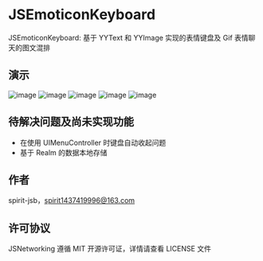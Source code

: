 # JSEmoticonKeyboard

JSEmoticonKeyboard: 基于 YYText 和 YYImage 实现的表情键盘及 Gif 表情聊天的图文混排

## 演示
![image](https://github.com/spirit-jsb/JSEmoticonKeyboard/blob/master/Gif/%E7%AC%AC%E4%B8%80%E6%AC%A1%E6%BC%94%E7%A4%BA.gif)
![image](https://github.com/spirit-jsb/JSEmoticonKeyboard/blob/master/Gif/%E7%AC%AC%E4%BA%8C%E6%AC%A1%E6%BC%94%E7%A4%BA.gif)
![image](https://github.com/spirit-jsb/JSEmoticonKeyboard/blob/master/Gif/%E7%AC%AC%E4%B8%89%E6%AC%A1%E6%BC%94%E7%A4%BA.gif)
![image](https://github.com/spirit-jsb/JSEmoticonKeyboard/blob/master/Gif/%E7%AC%AC%E5%9B%9B%E6%AC%A1%E6%BC%94%E7%A4%BA.gif)
![image](https://github.com/spirit-jsb/JSEmoticonKeyboard/blob/master/Gif/%E7%AC%AC%E4%BA%94%E6%AC%A1%E6%BC%94%E7%A4%BA.gif)

## 待解决问题及尚未实现功能
* 在使用 UIMenuController 时键盘自动收起问题
* 基于 Realm 的数据本地存储

## 作者

spirit-jsb，spirit1437419996@163.com

## 许可协议

JSNetworking 遵循 MIT 开源许可证，详情请查看 LICENSE 文件
